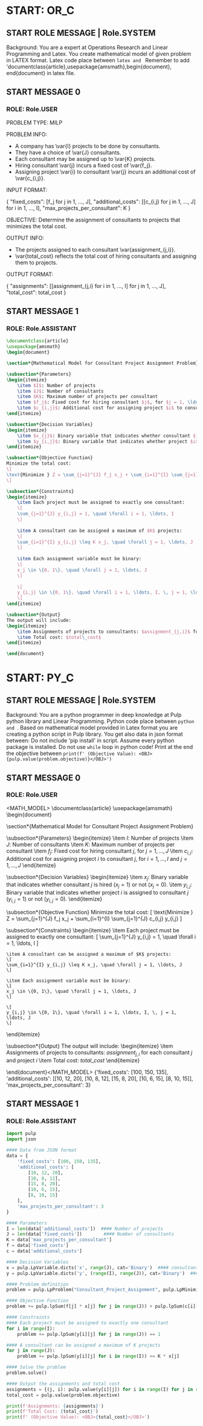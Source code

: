 # START: OR_C 
## START ROLE MESSAGE | Role.SYSTEM 
Background: You are a expert at Operations Research and Linear Programming and Latex. You create mathematical model of given problem in LATEX format. Latex code place between ```latex and ``` Remember to add 'documentclass{article},usepackage{amsmath},begin{document}, end{document} in latex file. 
## START MESSAGE 0 
### ROLE: Role.USER
<DESCRIPTION>
PROBLEM TYPE: MILP

PROBLEM INFO:

- A company has \var{I} projects to be done by consultants.
- They have a choice of \var{J} consultants.
- Each consultant may be assigned up to \var{K} projects. 
- Hiring consultant \var{j} incurs a fixed cost of \var{f_j}.
- Assigning project \var{i} to consultant \var{j} incurs an additional cost of \var{c_{i,j}}.

INPUT FORMAT: 

{
    "fixed_costs": [f_j for j in 1, ..., J],
    "additional_costs": [[c_{i,j} for j in 1, ..., J] for i in 1, ..., I],
    "max_projects_per_consultant": K
}

OBJECTIVE: Determine the assignment of consultants to projects that minimizes the total cost.

OUTPUT INFO:

- The projects assigned to each consultant \var{assignment_{j,i}}.
- \var{total_cost} reflects the total cost of hiring consultants and assigning them to projects.

OUTPUT FORMAT:

{
    "assignments": [[assignment_{j,i} for i in 1, ..., I] for j in 1, ..., J],
    "total_cost": total_cost
}
</DESCRIPTION>


## START MESSAGE 1 
### ROLE: Role.ASSISTANT
```latex
\documentclass{article}
\usepackage{amsmath}
\begin{document}

\section*{Mathematical Model for Consultant Project Assignment Problem}

\subsection*{Parameters}
\begin{itemize}
    \item $I$: Number of projects
    \item $J$: Number of consultants
    \item $K$: Maximum number of projects per consultant
    \item $f_j$: Fixed cost for hiring consultant $j$, for $j = 1, \ldots, J$
    \item $c_{i,j}$: Additional cost for assigning project $i$ to consultant $j$, for $i = 1, \ldots, I$ and $j = 1, \ldots, J$
\end{itemize}

\subsection*{Decision Variables}
\begin{itemize}
    \item $x_{j}$: Binary variable that indicates whether consultant $j$ is hired ($x_{j} = 1$) or not ($x_{j} = 0$).
    \item $y_{i,j}$: Binary variable that indicates whether project $i$ is assigned to consultant $j$ ($y_{i,j} = 1$) or not ($y_{i,j} = 0$).
\end{itemize}

\subsection*{Objective Function}
Minimize the total cost:
\[
\text{Minimize } Z = \sum_{j=1}^{J} f_j x_j + \sum_{i=1}^{I} \sum_{j=1}^{J} c_{i,j} y_{i,j}
\]

\subsection*{Constraints}
\begin{itemize}
    \item Each project must be assigned to exactly one consultant:
    \[
    \sum_{j=1}^{J} y_{i,j} = 1, \quad \forall i = 1, \ldots, I
    \]
    
    \item A consultant can be assigned a maximum of $K$ projects:
    \[
    \sum_{i=1}^{I} y_{i,j} \leq K x_j, \quad \forall j = 1, \ldots, J
    \]
    
    \item Each assignment variable must be binary:
    \[
    x_j \in \{0, 1\}, \quad \forall j = 1, \ldots, J
    \]
    
    \[
    y_{i,j} \in \{0, 1\}, \quad \forall i = 1, \ldots, I, \, j = 1, \ldots, J
    \]
\end{itemize}

\subsection*{Output}
The output will include:
\begin{itemize}
    \item Assignments of projects to consultants: $assignment_{j,i}$ for each consultant $j$ and project $i$
    \item Total cost: $total\_cost$
\end{itemize}

\end{document}
```

# START: PY_C 
## START ROLE MESSAGE | Role.SYSTEM 
Background: You are a python programmer in deep knowledge at Pulp python library and Linear Programming. Python code place between ```python and ```. Based on mathematical model provided in Latex format you are creating a python script in Pulp library. You get also data in json format between: <DATA></DATA> Do not include 'pip install' in script. Assume every python package is installed. Do not use `while` loop in python code! Print at the end the objective between <OBJ></OBJ> `print(f' (Objective Value): <OBJ>{pulp.value(problem.objective)}</OBJ>')` 
## START MESSAGE 0 
### ROLE: Role.USER
<MATH_MODEL>
\documentclass{article}
\usepackage{amsmath}
\begin{document}

\section*{Mathematical Model for Consultant Project Assignment Problem}

\subsection*{Parameters}
\begin{itemize}
    \item $I$: Number of projects
    \item $J$: Number of consultants
    \item $K$: Maximum number of projects per consultant
    \item $f_j$: Fixed cost for hiring consultant $j$, for $j = 1, \ldots, J$
    \item $c_{i,j}$: Additional cost for assigning project $i$ to consultant $j$, for $i = 1, \ldots, I$ and $j = 1, \ldots, J$
\end{itemize}

\subsection*{Decision Variables}
\begin{itemize}
    \item $x_{j}$: Binary variable that indicates whether consultant $j$ is hired ($x_{j} = 1$) or not ($x_{j} = 0$).
    \item $y_{i,j}$: Binary variable that indicates whether project $i$ is assigned to consultant $j$ ($y_{i,j} = 1$) or not ($y_{i,j} = 0$).
\end{itemize}

\subsection*{Objective Function}
Minimize the total cost:
\[
\text{Minimize } Z = \sum_{j=1}^{J} f_j x_j + \sum_{i=1}^{I} \sum_{j=1}^{J} c_{i,j} y_{i,j}
\]

\subsection*{Constraints}
\begin{itemize}
    \item Each project must be assigned to exactly one consultant:
    \[
    \sum_{j=1}^{J} y_{i,j} = 1, \quad \forall i = 1, \ldots, I
    \]
    
    \item A consultant can be assigned a maximum of $K$ projects:
    \[
    \sum_{i=1}^{I} y_{i,j} \leq K x_j, \quad \forall j = 1, \ldots, J
    \]
    
    \item Each assignment variable must be binary:
    \[
    x_j \in \{0, 1\}, \quad \forall j = 1, \ldots, J
    \]
    
    \[
    y_{i,j} \in \{0, 1\}, \quad \forall i = 1, \ldots, I, \, j = 1, \ldots, J
    \]
\end{itemize}

\subsection*{Output}
The output will include:
\begin{itemize}
    \item Assignments of projects to consultants: $assignment_{j,i}$ for each consultant $j$ and project $i$
    \item Total cost: $total\_cost$
\end{itemize}

\end{document}</MATH_MODEL>
<DATA>
{'fixed_costs': [100, 150, 135], 'additional_costs': [[10, 12, 20], [10, 8, 12], [15, 8, 20], [10, 6, 15], [8, 10, 15]], 'max_projects_per_consultant': 3}</DATA>


## START MESSAGE 1 
### ROLE: Role.ASSISTANT
```python
import pulp
import json

#### Data from JSON format
data = {
    'fixed_costs': [100, 150, 135], 
    'additional_costs': [
        [10, 12, 20], 
        [10, 8, 12], 
        [15, 8, 20], 
        [10, 6, 15], 
        [8, 10, 15]
    ], 
    'max_projects_per_consultant': 3
}

#### Parameters
I = len(data['additional_costs'])  #### Number of projects
J = len(data['fixed_costs'])        #### Number of consultants
K = data['max_projects_per_consultant']
f = data['fixed_costs']
c = data['additional_costs']

#### Decision Variables
x = pulp.LpVariable.dicts('x', range(J), cat='Binary')  #### consultant hired
y = pulp.LpVariable.dicts('y', (range(I), range(J)), cat='Binary')  #### project assigned to consultant

#### Problem definition
problem = pulp.LpProblem("Consultant_Project_Assignment", pulp.LpMinimize)

#### Objective Function
problem += pulp.lpSum(f[j] * x[j] for j in range(J)) + pulp.lpSum(c[i][j] * y[i][j] for i in range(I) for j in range(J))

#### Constraints
#### Each project must be assigned to exactly one consultant
for i in range(I):
    problem += pulp.lpSum(y[i][j] for j in range(J)) == 1

#### A consultant can be assigned a maximum of K projects
for j in range(J):
    problem += pulp.lpSum(y[i][j] for i in range(I)) <= K * x[j]

#### Solve the problem
problem.solve()

#### Output the assignments and total cost
assignments = {(j, i): pulp.value(y[i][j]) for i in range(I) for j in range(J)}
total_cost = pulp.value(problem.objective)

print(f'Assignments: {assignments}')
print(f'Total Cost: {total_cost}')
print(f' (Objective Value): <OBJ>{total_cost}</OBJ>')
```

